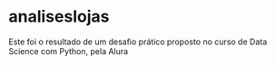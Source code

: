# analiseslojas
Este foi o resultado de um desafio prático proposto no curso de Data Science com Python, pela Alura
